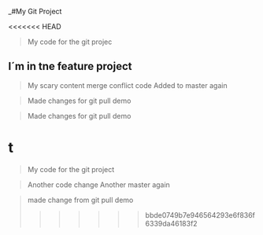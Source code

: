 _#My Git Project

<<<<<<< HEAD
> My code for the git projec

## I´m in tne feature project

> My scary content merge conflict code
> Added to master again


> Made changes for git pull demo

>Made changes for git pull demo

t
=======
> My code for the git project


> Another code change
> Another master again

> made change from git pull demo
>>>>>>> bbde0749b7e946564293e6f836f6339da46183f2


